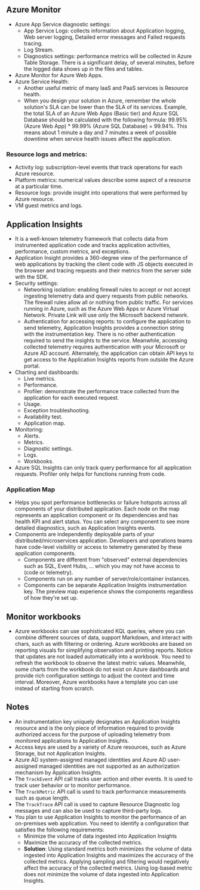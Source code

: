 ## Azure Monitor
- Azure App Service diagnostic settings:
	- App Service Logs: collects information about Application logging, Web server logging, Detailed error messages and Failed requests tracing.
	- Log Stream.
	- Diagnostics settings: performance metrics will be collected in Azure Table Storage. There is a significant delay, of several minutes, before the logged data shows up in the files and tables.
- Azure Monitor for Azure Web Apps.
- Azure Service Health:
	- Another useful metric of many IaaS and PaaS services is Resource health.
	- When you design your solution in Azure, remember the whole solution's SLA can be lower than the SLA of its services. Example, the total SLA of an Azure Web Apps (Basic tier) and Azure SQL Database should be calculated with the following formula: 99.95% (Azure Web App) * 99.99% (Azure SQL Database) = 99.94%. This means about 1 minute a day and 7 minutes a week of possible downtime when service health issues affect the application.
### Resource logs and metrics:
- Activity log: subscription-level events that track operations for each Azure resource.
- Platform metrics: numerical values describe some aspect of a resource at a particular time.
- Resource logs: provide insight into operations that were performed by Azure resource.
- VM guest metrics and logs.
## Application Insights
- It is a well-known telemetry framework that collects data from instrumented application code and tracks application activities, performance, custom metrics, and exceptions.
- Application Insight provides a 360-degree view of the performance of web applications by tracking the client code with JS objects executed in the browser and tracing requests and their metrics from the server side with the SDK.
- Security settings:
	- Networking isolation: enabling firewall rules to accept or not accept ingesting telemetry data and query requests from public networks. The firewall rules allow all or nothing from public traffic. For services running in Azure, such as the Azure Web Apps or Azure Virtual Network. Private Link will use only the Microsoft backend network.
	- Authentication for accessing reports: to configure the application to send telemetry, Application Insights provides a connection string with the instrumentation key. There is no other authentication required to send the insights to the service. Meanwhile, accessing collected telemetry requires authentication with your Microsoft or Azure AD account. Alternately, the application can obtain API keys to get access to the Application Insights reports from outside the Azure portal.
- Charting and dashboards:
	- Live metrics.
	- Performance.
	- Profiler: demonstrate the performance trace collected from the application for each executed request.
	- Usage.
	- Exception troubleshooting.
	- Availability test.
	- Application map.
- Monitoring:
	- Alerts.
	- Metrics.
	- Diagnostic settings.
	- Logs.
	- Workbooks.
- Azure SQL Insights can only track query performance for all application requests. Profiler only helps for functions running from code.
### Application Map 
- Helps you spot performance bottlenecks or failure hotspots across all components of your distributed application. Each node on the map represents an application component or its dependencies and has health KPI and alert status. You can select any component to see more detailed diagnostics, such as Application Insights events.
- Components are independently deployable parts of your distributed/microservices application. Developers and operations teams have code-level visibility or access to telemetry generated by these application components.
	- Components are different from "observed" external dependencies such as SQL, Event Hubs, ... which you may not have access to (code or telemetry).
	- Components run on any number of server/role/container instances.
	- Components can be separate Application Insights instrumentation key. The preview map experience shows the components regardless of how they're set up.
	
## Monitor workbooks
- Azure workbooks can use sophisticated KQL queries, where you can combine different sources of data, support Markdown, and interact with chars, such as with filtering or ordering. Azure workbooks are based on reporting visuals for simplifying observation and printing reports. Notice that updates are not loaded automatically into a workbook. You need to refresh the workbook to observe the latest metric values. Meanwhile, some charts from the workbook do not exist on Azure dashboards and provide rich configuration settings to adjust the context and time interval. Moreover, Azure workbooks have a template you can use instead of starting from scratch.
## Notes
- An instrumentation key uniquely designates an Application Insights resource and is the only piece of information required to provide authorized access for the purpose of uploading telemetry from monitored applications to Application Insights.
- Access keys are used by a variety of Azure resources, such as Azure Storage, but not Application Insights.
- Azure AD system-assigned managed identities and Azure AD user-assigned managed identities are not supported as an authorization mechanism by Application Insights.
- The `TrackEvent` API call tracks user action and other events. It is used to track user behavior or to monitor performance.
- The `TrackMetric` API call is used to track performance measurements such as queue length.
- The `TrackTrace` API call is used to capture Resource Diagnostic log messages and can also be used to capture third-party logs.
- You plan to use Application Insights to monitor the performance of an on-premises web application. You need to identify a configuration that satisfies the following requirements:
	- Minimize the volume of data ingested into Application Insights
	- Maximize the accuracy of the collected metrics.
	- **Solution**: Using standard metrics both minimizes the volume of data ingested into Application Insights and maximizes the accuracy of the collected metrics. Applying sampling and filtering would negatively affect the accuracy of the collected metrics. Using log-based metric does not minimize the volume of data ingested into Application Insights.